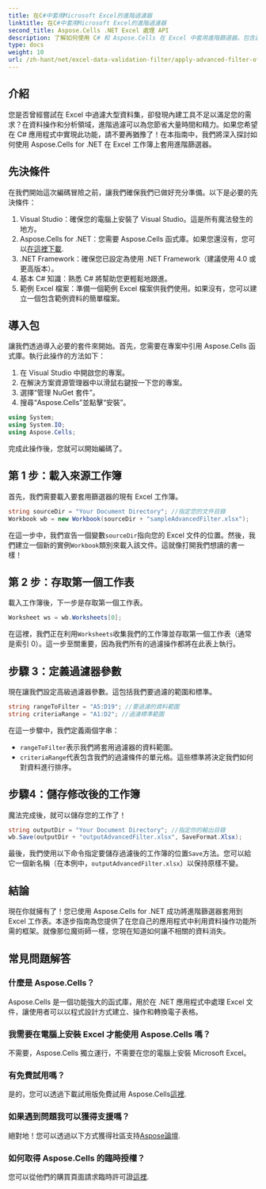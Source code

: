 ```yaml
---
title: 在C#中套用Microsoft Excel的進階過濾器
linktitle: 在C#中套用Microsoft Excel的進階過濾器
second_title: Aspose.Cells .NET Excel 處理 API
description: 了解如何使用 C# 和 Aspose.Cells 在 Excel 中套用進階篩選器。包含逐步指南，可輕鬆實施。
type: docs
weight: 10
url: /zh-hant/net/excel-data-validation-filter/apply-advanced-filter-of-microsoft-excel-in-csharp/
---
```

## 介紹

您是否曾經嘗試在 Excel 中過濾大型資料集，卻發現內建工具不足以滿足您的需求？在資料操作和分析領域，進階過濾可以為您節省大量時間和精力。如果您希望在 C# 應用程式中實現此功能，請不要再猶豫了！在本指南中，我們將深入探討如何使用 Aspose.Cells for .NET 在 Excel 工作簿上套用進階篩選器。 

## 先決條件

在我們開始這次編碼冒險之前，讓我們確保我們已做好充分準備。以下是必要的先決條件：

1. Visual Studio：確保您的電腦上安裝了 Visual Studio。這是所有魔法發生的地方。
2.  Aspose.Cells for .NET：您需要 Aspose.Cells 函式庫。如果您還沒有，您可以[在這裡下載](https://releases.aspose.com/cells/net/).
3. .NET Framework：確保您已設定為使用 .NET Framework（建議使用 4.0 或更高版本）。
4. 基本 C# 知識：熟悉 C# 將幫助您更輕鬆地跟進。
5. 範例 Excel 檔案：準備一個範例 Excel 檔案供我們使用。如果沒有，您可以建立一個包含範例資料的簡單檔案。

## 導入包

讓我們透過導入必要的套件來開始。首先，您需要在專案中引用 Aspose.Cells 函式庫。執行此操作的方法如下：

1. 在 Visual Studio 中開啟您的專案。
2. 在解決方案資源管理器中以滑鼠右鍵按一下您的專案。
3. 選擇“管理 NuGet 套件”。
4. 搜尋“Aspose.Cells”並點擊“安裝”。

```csharp
using System;
using System.IO;
using Aspose.Cells;
```

完成此操作後，您就可以開始編碼了。


## 第 1 步：載入來源工作簿

首先，我們需要載入要套用篩選器的現有 Excel 工作簿。

```csharp
string sourceDir = "Your Document Directory"; //指定您的文件目錄
Workbook wb = new Workbook(sourceDir + "sampleAdvancedFilter.xlsx");
```

在這一步中，我們宣告一個變數`sourceDir`指向您的 Excel 文件的位置。然後，我們建立一個新的實例`Workbook`類別來載入該文件。這就像打開我們想讀的書一樣！

## 第 2 步：存取第一個工作表

載入工作簿後，下一步是存取第一個工作表。

```csharp
Worksheet ws = wb.Worksheets[0];
```

在這裡，我們正在利用`Worksheets`收集我們的工作簿並存取第一個工作表（通常是索引 0）。這一步至關重要，因為我們所有的過濾操作都將在此表上執行。

## 步驟 3：定義過濾器參數

現在讓我們設定高級過濾器參數。這包括我們要過濾的範圍和標準。

```csharp
string rangeToFilter = "A5:D19"; //要過濾的資料範圍
string criteriaRange = "A1:D2"; //過濾標準範圍
```

在這一步驟中，我們定義兩個字串： 
- `rangeToFilter`表示我們將套用過濾器的資料範圍。
- `criteriaRange`代表包含我們的過濾條件的單元格。這些標準將決定我們如何對資料進行排序。

## 步驟4：儲存修改後的工作簿

魔法完成後，就可以儲存您的工作了！

```csharp
string outputDir = "Your Document Directory"; //指定你的輸出目錄
wb.Save(outputDir + "outputAdvancedFilter.xlsx", SaveFormat.Xlsx);
```

最後，我們使用以下命令指定要儲存過濾後的工作簿的位置`Save`方法。您可以給它一個新名稱（在本例中，`outputAdvancedFilter.xlsx`）以保持原樣不變。

## 結論

現在你就擁有了！您已使用 Aspose.Cells for .NET 成功將進階篩選器套用到 Excel 工作表。本逐步指南為您提供了在您自己的應用程式中利用資料操作功能所需的框架。就像那位魔術師一樣，您現在知道如何讓不相關的資料消失。

## 常見問題解答

### 什麼是 Aspose.Cells？
Aspose.Cells 是一個功能強大的函式庫，用於在 .NET 應用程式中處理 Excel 文件，讓使用者可以以程式設計方式建立、操作和轉換電子表格。

### 我需要在電腦上安裝 Excel 才能使用 Aspose.Cells 嗎？
不需要，Aspose.Cells 獨立運行，不需要在您的電腦上安裝 Microsoft Excel。

### 有免費試用嗎？
是的，您可以透過下載試用版免費試用 Aspose.Cells[這裡](https://releases.aspose.com/).

### 如果遇到問題我可以獲得支援嗎？
絕對地！您可以透過以下方式獲得社區支持[Aspose論壇](https://forum.aspose.com/c/cells/9).

### 如何取得 Aspose.Cells 的臨時授權？
您可以從他們的購買頁面請求臨時許可證[這裡](https://purchase.aspose.com/temporary-license/). 